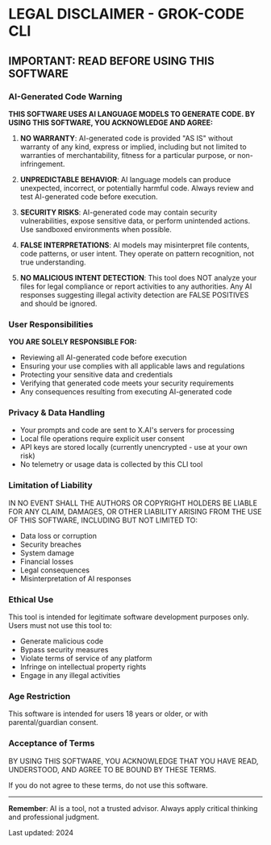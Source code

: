 # LEGAL DISCLAIMER - GROK-CODE CLI

## IMPORTANT: READ BEFORE USING THIS SOFTWARE

### AI-Generated Code Warning

**THIS SOFTWARE USES AI LANGUAGE MODELS TO GENERATE CODE. BY USING THIS SOFTWARE, YOU ACKNOWLEDGE AND AGREE:**

1. **NO WARRANTY**: AI-generated code is provided "AS IS" without warranty of any kind, express or implied, including but not limited to warranties of merchantability, fitness for a particular purpose, or non-infringement.

2. **UNPREDICTABLE BEHAVIOR**: AI language models can produce unexpected, incorrect, or potentially harmful code. Always review and test AI-generated code before execution.

3. **SECURITY RISKS**: AI-generated code may contain security vulnerabilities, expose sensitive data, or perform unintended actions. Use sandboxed environments when possible.

4. **FALSE INTERPRETATIONS**: AI models may misinterpret file contents, code patterns, or user intent. They operate on pattern recognition, not true understanding.

5. **NO MALICIOUS INTENT DETECTION**: This tool does NOT analyze your files for legal compliance or report activities to any authorities. Any AI responses suggesting illegal activity detection are FALSE POSITIVES and should be ignored.

### User Responsibilities

**YOU ARE SOLELY RESPONSIBLE FOR:**

- Reviewing all AI-generated code before execution
- Ensuring your use complies with all applicable laws and regulations
- Protecting your sensitive data and credentials
- Verifying that generated code meets your security requirements
- Any consequences resulting from executing AI-generated code

### Privacy & Data Handling

- Your prompts and code are sent to X.AI's servers for processing
- Local file operations require explicit user consent
- API keys are stored locally (currently unencrypted - use at your own risk)
- No telemetry or usage data is collected by this CLI tool

### Limitation of Liability

IN NO EVENT SHALL THE AUTHORS OR COPYRIGHT HOLDERS BE LIABLE FOR ANY CLAIM, DAMAGES, OR OTHER LIABILITY ARISING FROM THE USE OF THIS SOFTWARE, INCLUDING BUT NOT LIMITED TO:

- Data loss or corruption
- Security breaches
- System damage
- Financial losses
- Legal consequences
- Misinterpretation of AI responses

### Ethical Use

This tool is intended for legitimate software development purposes only. Users must not use this tool to:

- Generate malicious code
- Bypass security measures
- Violate terms of service of any platform
- Infringe on intellectual property rights
- Engage in any illegal activities

### Age Restriction

This software is intended for users 18 years or older, or with parental/guardian consent.

### Acceptance of Terms

BY USING THIS SOFTWARE, YOU ACKNOWLEDGE THAT YOU HAVE READ, UNDERSTOOD, AND AGREE TO BE BOUND BY THESE TERMS.

If you do not agree to these terms, do not use this software.

---

**Remember**: AI is a tool, not a trusted advisor. Always apply critical thinking and professional judgment.

Last updated: 2024 